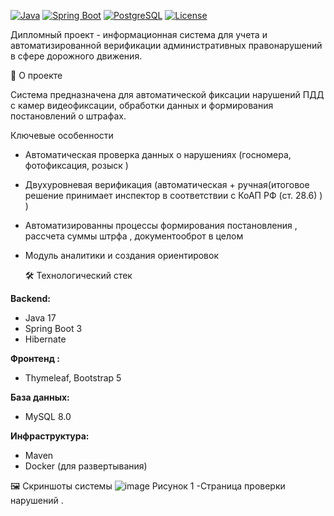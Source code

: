 [![Java](https://img.shields.io/badge/Java-17-blue)](https://www.java.com/)
[![Spring Boot](https://img.shields.io/badge/Spring_Boot-3.1.5-green)](https://spring.io/projects/spring-boot)
[![PostgreSQL](https://img.shields.io/badge/PostgreSQL-15-purple)](https://www.postgresql.org/)
[![License](https://img.shields.io/badge/License-MIT-yellow)](LICENSE)

Дипломный проект - информационная система для  учета и автоматизированной  верификации  административных правонарушений в сфере дорожного движения.

📌 О проекте

Система предназначена для автоматической фиксации нарушений ПДД с камер видеофиксации, обработки данных и формирования постановлений о штрафах.

 Ключевые особенности

- Автоматическая проверка данных о нарушениях (госномера, фотофиксация, розыск )
- Двухуровневая верификация (автоматическая + ручная(итоговое решение принимает инспектор в соответствии с КоАП РФ (ст. 28.6) ) )
- Автоматизированны процессы формирования постановления , рассчета суммы штрфа , документооброт в целом
- Модуль аналитики и создания ориентировок

  🛠 Технологический стек

**Backend:**
- Java 17
- Spring Boot 3
- Hibernate

**Фронтенд :**
- Thymeleaf, Bootstrap 5

**База данных:**
- MySQL 8.0


**Инфраструктура:**
- Maven
- Docker (для развертывания)

🖼️ Скриншоты системы
![image](https://github.com/user-attachments/assets/34209a42-f8d0-4491-a6c7-2931d6cee539)
Рисунок 1 -Страница проверки нарушений .


